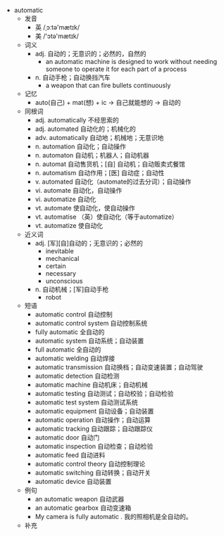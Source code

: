 - automatic
  - 发音
    - 英 /ˌɔːtə'mætɪk/
    - 美 /'ɔtə'mætɪk/
  - 词义
    - adj. 自动的；无意识的；必然的，自然的
      - an automatic machine is designed to work without needing someone to operate it for each part of a process
    - n. 自动手枪；自动换挡汽车
      - a weapon that can fire bullets continuously
  - 记忆
    - auto(自己) + mat(想) + ic → 自己就能想的 → 自动的
  - 同根词
    - adj. automatically 不经思索的
    - adj. automated 自动化的；机械化的
    - adv. automatically 自动地；机械地；无意识地
    - n. automation 自动化；自动操作
    - n. automaton 自动机；机器人；自动机器
    - n. automat 自动售货机；[自] 自动机；自动贩卖式餐馆
    - n. automatism 自动作用；[医] 自动症；自动性
    - v. automated 自动化（automate的过去分词）；自动操作
    - vi. automate 自动化，自动操作
    - vi. automatize 自动化
    - vt. automate 使自动化，使自动操作
    - vt. automatise （英）使自动化（等于automatize）
    - vt. automatize 使自动化
  - 近义词
    - adj. [军][自]自动的；无意识的；必然的
      - inevitable
      - mechanical
      - certain
      - necessary
      - unconscious
    - n. 自动机械；[军]自动手枪
      - robot
  - 短语
    - automatic control 自动控制
    - automatic control system 自动控制系统
    - fully automatic 全自动的
    - automatic system 自动系统；自动装置
    - full automatic 全自动的
    - automatic welding 自动焊接
    - automatic transmission 自动换档；自动变速装置；自动驾驶
    - automatic detection 自动检测
    - automatic machine 自动机床；自动机械
    - automatic testing 自动测试；自动校验；自动检验
    - automatic test system 自动测试系统
    - automatic equipment 自动设备；自动装置
    - automatic operation 自动操作；自动运算
    - automatic tracking 自动跟踪；自动跟踪仪
    - automatic door 自动门
    - automatic inspection 自动检查；自动检验
    - automatic feed 自动进料
    - automatic control theory 自动控制理论
    - automatic switching 自动转换；自动开关
    - automatic device 自动装置
  - 例句
    - an automatic weapon 自动武器
    - an automatic gearbox 自动变速箱
    - My camera is fully automatic . 我的照相机是全自动的。
  - 补充